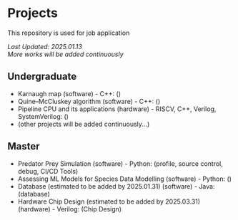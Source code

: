 # Projects
This repository is used for job application

*Last Updated: 2025.01.13*  
*More works will be added continuously*

## Undergraduate
- Karnaugh map (software) - C++: ()
- Quine–McCluskey algorithm (software) - C++: ()
- Pipeline CPU and its applications (hardware) - RISCV, C++, Verilog, SystemVerilog: ()
- (other projects will be added continuously...)

## Master
- Predator Prey Simulation (software) - Python: (profile, source control, debug, CI/CD Tools)
- Assessing ML Models for Species Data Modelling (software) - Python: ()
- Database (estimated to be added by 2025.01.31) (software) - Java: (database)
- Hardware Chip Design (estimated to be added by 2025.03.31) (hardware) - Verilog: (Chip Design)
